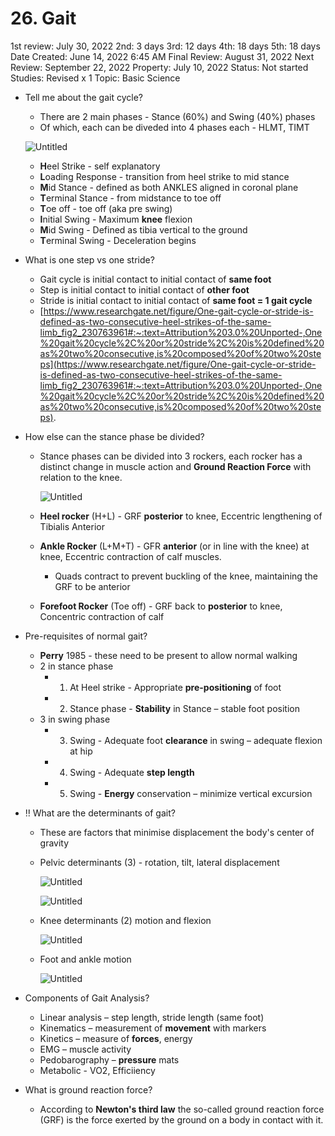 # 26. Gait

1st review: July 30, 2022
2nd: 3 days
3rd: 12 days
4th: 18 days
5th: 18 days
Date Created: June 14, 2022 6:45 AM
Final Review: August 31, 2022
Next Review: September 22, 2022
Property: July 10, 2022
Status: Not started
Studies: Revised x 1
Topic: Basic Science

- Tell me about the gait cycle?
    - There are 2 main phases - Stance (60%) and Swing (40%) phases
    - Of which, each can be diveded into 4 phases each - HLMT, TIMT
    
    ![Untitled](26%20Gait%20d09948e7b92f4020adf9e1ff2cf92356/Untitled.png)
    
    - **H**eel Strike - self explanatory
    - **L**oading Response - transition from heel strike to mid stance
    - **M**id Stance - defined as both ANKLES aligned in coronal plane
    - **T**erminal Stance - from midstance to toe off
    - **T**oe off - toe off (aka pre swing)
    - **I**nitial Swing - Maximum **knee** flexion
    - **M**id Swing - Defined as tibia vertical to the ground
    - **T**erminal Swing - Deceleration begins
- What is one step vs one stride?
    - Gait cycle is initial contact to initial contact of **same foot**
    - Step is initial contact to initial contact of **other foot**
    - Stride is initial contact to initial contact of **same foot = 1 gait cycle**
    - [https://www.researchgate.net/figure/One-gait-cycle-or-stride-is-defined-as-two-consecutive-heel-strikes-of-the-same-limb_fig2_230763961#:~:text=Attribution%203.0%20Unported-,One%20gait%20cycle%2C%20or%20stride%2C%20is%20defined%20as%20two%20consecutive,is%20composed%20of%20two%20steps](https://www.researchgate.net/figure/One-gait-cycle-or-stride-is-defined-as-two-consecutive-heel-strikes-of-the-same-limb_fig2_230763961#:~:text=Attribution%203.0%20Unported-,One%20gait%20cycle%2C%20or%20stride%2C%20is%20defined%20as%20two%20consecutive,is%20composed%20of%20two%20steps).
- How else can the stance phase be divided?
    - Stance phases can be divided into 3 rockers, each rocker has a distinct change in muscle action and **Ground Reaction Force** with relation to the knee.
        
        ![Untitled](26%20Gait%20d09948e7b92f4020adf9e1ff2cf92356/Untitled%201.png)
        
    - **Heel rocker** (H+L) - GRF **posterior** to knee, Eccentric lengthening of Tibialis Anterior
    - **Ankle Rocker** (L+M+T) - GFR **anterior** (or in line with the knee) at knee, Eccentric contraction of calf muscles.
        - Quads contract to prevent buckling of the knee, maintaining the GRF to be anterior
    - **Forefoot Rocker** (Toe off) - GRF back to **posterior** to knee, Concentric contraction of calf

- Pre-requisites of normal gait?
    - **Perry** 1985 - these need to be present to allow normal walking
    - 2 in stance phase
        - 1. At Heel strike - Appropriate **pre-positioning** of foot
        - 2. Stance phase - **Stability** in Stance – stable foot position
    - 3 in swing phase
        - 3. Swing - Adequate foot **clearance** in swing – adequate flexion at hip
        - 4. Swing - Adequate **step length**
        - 5. Swing - **Energy** conservation – minimize vertical excursion
- ‼️ What are the determinants of gait?
    - These are factors that minimise displacement the body's center of gravity
    - Pelvic determinants (3) - rotation, tilt, lateral displacement
        
        ![Untitled](26%20Gait%20d09948e7b92f4020adf9e1ff2cf92356/Untitled%202.png)
        
        ![Untitled](26%20Gait%20d09948e7b92f4020adf9e1ff2cf92356/Untitled%203.png)
        
    - Knee determinants (2) motion and flexion
        
        ![Untitled](26%20Gait%20d09948e7b92f4020adf9e1ff2cf92356/Untitled%204.png)
        
    - Foot and ankle motion
        
        ![Untitled](26%20Gait%20d09948e7b92f4020adf9e1ff2cf92356/Untitled%205.png)
        
- Components of Gait Analysis?
    - Linear analysis – step length, stride length (same foot)
    - Kinematics – measurement of **movement** with markers
    - Kinetics – measure of **forces**, energy
    - EMG – muscle activity
    - Pedobarography – **pressure** mats
    - Metabolic - VO2, Efficiiency
- What is ground reaction force?
    - According to **Newton's third law** the so-called ground reaction force (GRF) is the force exerted by the ground on a body in contact with it.